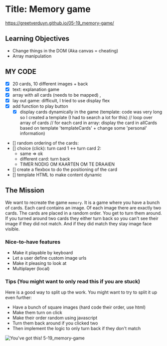 # Title: Memory game
https://greetverduyn.github.io/05-19_memory-game/

## Learning Objectives
- Change things in the DOM (Aka canvas = cheating)
- Array manipulation

## MY CODE
- [x] 20 cards, 10 different images + back
- [x] text: explanation game
- [x] array with all cards (needs to be mapped) , 
- [x] lay out game: difficult, I tried to use display flex
- [x] add function to play button
  - [x] display cards dynamically in the game (template: code was very long so I created a template (I had to search a lot for this)
    // loop over array of cards
    // for each card in array: display the card in allCards based on template 'templateCards' + change some 'personal' information)
- [] random ordering of the cards: 
- [] choice (click): turn card 1 <-> turn card 2: 
  - same => ok
  - different card: turn back  
  - TIMER NODIG OM KAARTEN OM TE DRAAIEN
- [] create a flexbox to do the positioning of the card
- [] template HTML to make content dynamic



## The Mission
We want to recreate the game `memory`. It is a game where  you have a bunch of cards. Each card contains an image. 
Of each image there are exactly two cards. The cards are placed in a random order. You get to turn them around. 
If you turned around two cards they either turn back so you can't see their image if they did not match. 
And if they did match they stay image face visible.

### Nice-to-have features
- Make it playable by keyboard
- Let a user define custom image urls
- Make it pleasing to look at
- Multiplayer (local)

### Tips (You might want to only read this if you are stuck)

Here is a good way to split up the work. You might want to try to split it up even further:

- Have a bunch of square images (hard code their order, use html)
- Make them turn on click
- Make their order random using javascript
- Turn them back around if you clicked two
- Then implement the logic to only turn back if they don't match

![You've got this!](http://78.media.tumblr.com/f9247799ae2fe6613f643957020101c6/tumblr_inline_n80n8u8pSz1sbdww6.gif)
5-19_memory-game